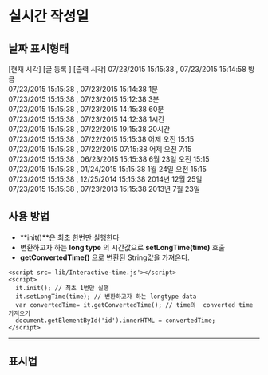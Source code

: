 실시간 작성일
============

날짜 표시형태
------------

>
[현재 시각]                 [글 등록 ]      [출력 시각]
 07/23/2015 15:15:38 , 07/23/2015 15:14:58       방금  
 07/23/2015 15:15:38 , 07/23/2015 15:14:38       1분  
 07/23/2015 15:15:38 , 07/23/2015 15:12:38       3분  
 07/23/2015 15:15:38 , 07/23/2015 14:15:38       60분  
 07/23/2015 15:15:38 , 07/23/2015 14:12:38       1시간  
 07/23/2015 15:15:38 , 07/22/2015 19:15:38       20시간  
 07/23/2015 15:15:38 , 07/22/2015 15:15:38       어제 오전 15:15  
 07/23/2015 15:15:38 , 07/22/2015 07:15:38       어제 오전 7:15  
 07/23/2015 15:15:38 , 06/23/2015 15:15:38       6월 23일 오전 15:15  
 07/23/2015 15:15:38 , 01/24/2015 15:15:38       1월 24일 오전 15:15  
 07/23/2015 15:15:38 , 12/25/2014 15:15:38       2014년 12월 25일  
 07/23/2015 15:15:38 , 07/23/2013 15:15:38       2013년 7월 23일  
 
 
 
사용 방법
---------

- **init()**은 최초 한번만 실행한다
- 변환하고자 하는 **long type** 의 시간값으로 **setLongTime(time)** 호출
- **getConvertedTime()** 으로 변환된 String값을 가져온다.
 
```
<script src='lib/Interactive-time.js'></script>
<script>
  it.init(); // 최초 1번만 실행
  it.setLongTime(time); // 변환하고자 하는 longtype data
  var convertedTime= it.getConvertedTime(); // time의  converted time 가져오기
  document.getElementById('id').innerHTML = convertedTime;
</script>
```

------

표시법
--------

